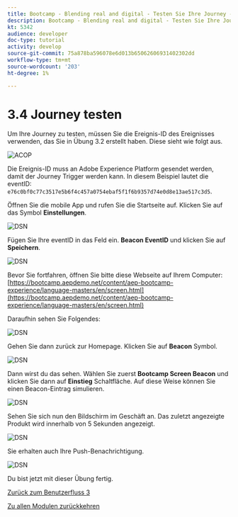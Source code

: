 ```yaml
---
title: Bootcamp - Blending real and digital - Testen Sie Ihre Journey - Brasilien
description: Bootcamp - Blending real and digital - Testen Sie Ihre Journey - Brasilien
kt: 5342
audience: developer
doc-type: tutorial
activity: develop
source-git-commit: 75a878ba596078e6d013b65062606931402302dd
workflow-type: tm+mt
source-wordcount: '203'
ht-degree: 1%

---
```


# 3.4 Journey testen

Um Ihre Journey zu testen, müssen Sie die Ereignis-ID des Ereignisses verwenden, das Sie in Übung 3.2 erstellt haben. Diese sieht wie folgt aus.

![ACOP](./images/payloadeventID.png)

Die Ereignis-ID muss an Adobe Experience Platform gesendet werden, damit der Journey Trigger werden kann. In diesem Beispiel lautet die eventID:
`e76c0bf0c77c3517e5b6f4c457a0754ebaf5f1f6b9357d74e0d8e13ae517c3d5`.

Öffnen Sie die mobile App und rufen Sie die Startseite auf. Klicken Sie auf das Symbol **Einstellungen**.

![DSN](./images/appsett.png)

Fügen Sie Ihre eventID in das Feld ein. **Beacon EventID** und klicken Sie auf **Speichern**.

![DSN](./images/beacon1.png)

Bevor Sie fortfahren, öffnen Sie bitte diese Webseite auf Ihrem Computer: [https://bootcamp.aepdemo.net/content/aep-bootcamp-experience/language-masters/en/screen.html](https://bootcamp.aepdemo.net/content/aep-bootcamp-experience/language-masters/en/screen.html)

Daraufhin sehen Sie Folgendes:

![DSN](./images/screen1.png)

Gehen Sie dann zurück zur Homepage. Klicken Sie auf **Beacon** Symbol.

![DSN](./images/app23.png)

Dann wirst du das sehen. Wählen Sie zuerst **Bootcamp Screen Beacon** und klicken Sie dann auf **Einstieg** Schaltfläche. Auf diese Weise können Sie einen Beacon-Eintrag simulieren.

![DSN](./images/app21.png)

Sehen Sie sich nun den Bildschirm im Geschäft an. Das zuletzt angezeigte Produkt wird innerhalb von 5 Sekunden angezeigt.

![DSN](./images/beacon3.png)

Sie erhalten auch Ihre Push-Benachrichtigung.

![DSN](./images/beacon2.png)

Du bist jetzt mit dieser Übung fertig.

[Zurück zum Benutzerfluss 3](./uc3.md)

[Zu allen Modulen zurückkehren](../../overview.md)
